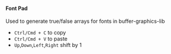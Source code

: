 #### Font Pad

Used to generate true/false arrays for fonts in buffer-graphics-lib

* `Ctrl/Cmd + C` to copy
* `Ctrl/Cmd + V` to paste
* `Up`,`Down`,`Left`,`Right` shift by 1